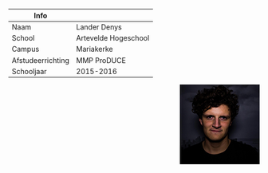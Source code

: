Info | <br>
------------ | -------------
Naam| Lander Denys
School| Artevelde Hogeschool
Campus | Mariakerke
Afstudeerrichting | MMP ProDUCE
Schooljaar | 2015-2016

<img src="docs/images/avatar.jpg" align="right"></img>
